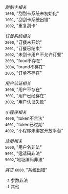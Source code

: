 *刮刮卡相关*   
`1000`, "刮刮卡系统未初始化"   
`1001`, "刮刮卡系统出错"   
`1002`, "重复刮卡"   
   
*订餐系统相关*   
`2000`, "订餐未开始"   
`2001`, "订餐已结束"   
`2002`, "未刮卡用户不允许订餐"   
`2003`, "food不存在"   
`2004`, "brand不存在"   
`2005`, "订单不存在"   
   
*用户认证相关*   
`3000`, "用户不存在"   
`3001`, "用户已经存在"   
`3002`, "用户认证失败"   
   
*小程序相关*   
`4000`, "token不合法"   
`4001`, "token已过期"   
`4002`, "小程序未绑定开放平台"   
   
*注册相关*   
`5000`, "用户名非法"   
`5001`, "邀请码非法"   
`5002`,"地址编码非法"   

*其它*
`6000`, "系统出错"   

`-2` 参数非法   
`-1` 其他